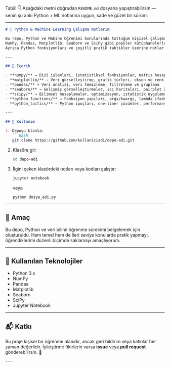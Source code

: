 Tabii! 👇
Aşağıdaki metni doğrudan `README.md` dosyana yapıştırabilirsin — senin şu anki Python + ML notlarına uygun, sade ve güzel bir sürüm:

---

````markdown
# 🧠 Python & Machine Learning Çalışma Notlarım

Bu repo, Python ve Makine Öğrenimi konularında tuttuğum kişisel çalışma notlarını içerir.  
NumPy, Pandas, Matplotlib, Seaborn ve SciPy gibi popüler kütüphanelerle veri analizi ve görselleştirme pratikleri yapılmıştır.  
Ayrıca Python fonksiyonları ve çeşitli pratik taktikler üzerine notlar da bulunmaktadır.

---

## 📂 İçerik

- **numpy/** → Dizi işlemleri, istatistiksel fonksiyonlar, matris hesaplamaları  
- **matplotlib/** → Veri görselleştirme, grafik türleri, eksen ve renk ayarları  
- **pandas/** → Veri analizi, veri temizleme, filtreleme ve gruplama  
- **seaborn/** → Gelişmiş görselleştirmeler, ısı haritaları, pairplot örnekleri  
- **scipy/** → Bilimsel hesaplamalar, optimizasyon, istatistik uygulamaları  
- **python_functions/** → Fonksiyon yapıları, args/kwargs, lambda ifadeleri  
- **python_tactics/** → Python ipuçları, one-liner çözümler, performans taktikleri  

---

## 🚀 Kullanım

1. Depoyu klonla:
   ```bash
   git clone https://github.com/kullaniciadi/depo-adi.git
````

2. Klasöre gir:

   ```bash
   cd depo-adi
   ```
3. İlgini çeken klasördeki notları veya kodları çalıştır:

   ```bash
   jupyter notebook
   ```

   veya

   ```bash
   python dosya_adi.py
   ```

---

## 🎯 Amaç

Bu depo, Python ve veri bilimi öğrenme sürecimi belgelemek için oluşturuldu.
Hem temel hem de ileri seviye konularda pratik yapmayı, öğrendiklerimi düzenli biçimde saklamayı amaçlıyorum.

---

## 🧰 Kullanılan Teknolojiler

* Python 3.x
* NumPy
* Pandas
* Matplotlib
* Seaborn
* SciPy
* Jupyter Notebook

---

## 📬 Katkı

Bu proje kişisel bir öğrenme alanıdır, ancak geri bildirim veya katkılar her zaman değerlidir.
İyileştirme fikirlerin varsa **issue** veya **pull request** gönderebilirsin. 🤝

```
---
